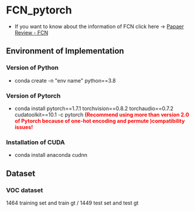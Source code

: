 # FCN_pytorch

* If you want to know about the information of FCN click here -> [Papaer Review - FCN](https://hoya9802.github.io/paper-review/FCN/)

## Environment of Implementation

### Version of Python
 - conda create -n "env name" python==3.8

### Version of Pytorch
 - conda install pytorch==1.7.1 torchvision==0.8.2 torchaudio==0.7.2 cudatoolkit==10.1 -c pytorch
<span style="color:red">**(Recommend using more than version 2.0 of Pytorch because of one-hot encoding and permute )compatibility issues!**</span>

### Installation of CUDA
 - conda install anaconda cudnn

## Dataset
### VOC dataset
1464 training set and train gt / 1449 test set and test gt
